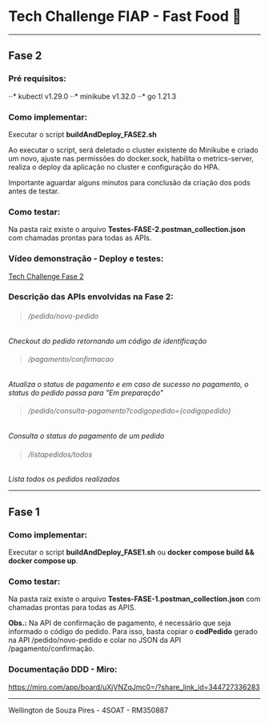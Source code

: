 # Tech Challenge FIAP - Fast Food :hamburger:

---

## Fase 2

### Pré requisitos:
⋅⋅* kubectl v1.29.0
⋅⋅* minikube v1.32.0
⋅⋅* go 1.21.3

### Como implementar:
Executar o script **buildAndDeploy_FASE2.sh**

Ao executar o script, será deletado o cluster existente do Minikube e criado um novo, ajuste nas permissões do docker.sock, habilita o metrics-server, realiza o deploy da aplicação no cluster e configuração do HPA.

Importante aguardar alguns minutos para conclusão da criação dos pods antes de testar.

### Como testar:
Na pasta raiz existe o arquivo **Testes-FASE-2.postman_collection.json** com chamadas prontas para todas as APIs.

### Vídeo demonstração - Deploy e testes:
[Tech Challenge Fase 2](https://youtu.be/3eS7t2aHkI4)

### Descrição das APIs envolvidas na Fase 2:

>###### /pedido/novo-pedido
_Checkout do pedido retornando um código de identificação_

>###### /pagamento/confirmacao
_Atualiza o status de pagamento e em caso de sucesso no pagamento, o status do pedido passa para "Em preparação"_

>###### /pedido/consulta-pagamento?codigopedido={codigopedido}
_Consulta o status do pagamento de um pedido_

>###### /listapedidos/todos
_Lista todos os pedidos realizados_

---

## Fase 1

### Como implementar:
Executar o script **buildAndDeploy_FASE1.sh** ou **docker compose build && docker compose up**.

### Como testar:
Na pasta raiz existe o arquivo **Testes-FASE-1.postman_collection.json** com chamadas prontas para todas as APIS.

**Obs.:** Na API de confirmação de pagamento, é necessário que seja informado o código do pedido. Para isso, basta copiar o **codPedido** gerado na API /pedido/novo-pedido e colar no JSON da API /pagamento/confirmação.

### Documentação DDD - Miro:
https://miro.com/app/board/uXjVNZqJmc0=/?share_link_id=344727336283

---

Wellington de Souza Pires - 4SOAT - RM350887
